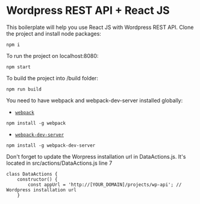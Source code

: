 # Wordpress REST API + React JS

This boilerplate will help you use React JS with Wordpress REST API.
Clone the project and install node packages:

```
npm i
```

To run the project on localhost:8080:
```
npm start
```

To build the project into /build folder:
```
npm run build
```

You need to have webpack and webpack-dev-server installed globally:
* [`webpack`](http://webpack.github.io/docs/)
```
npm install -g webpack
```

* [`webpack-dev-server`](http://webpack.github.io/docs/webpack-dev-server.html)
```
npm install -g webpack-dev-server
```

Don't forget to update the Worpress installation url in DataActions.js. It's located in src/actions/DataActions.js line 7
```
class DataActions {
	constructor() {
		const appUrl = 'http://[YOUR_DOMAIN]/projects/wp-api'; // Wordpress installation url
	}
```
